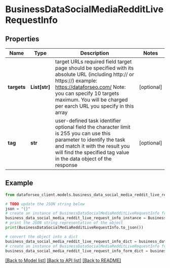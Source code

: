 # BusinessDataSocialMediaRedditLiveRequestInfo


## Properties

Name | Type | Description | Notes
------------ | ------------- | ------------- | -------------
**targets** | **List[str]** | target URLs required field target page should be specified with its absolute URL (including http:// or https://) example: https://dataforseo.com/ Note: you can specify 10 targets maximum. You will be charged per earch URL you specify in this array | [optional] 
**tag** | **str** | user-defined task identifier optional field the character limit is 255 you can use this parameter to identify the task and match it with the result you will find the specified tag value in the data object of the response | [optional] 

## Example

```python
from dataforseo_client.models.business_data_social_media_reddit_live_request_info import BusinessDataSocialMediaRedditLiveRequestInfo

# TODO update the JSON string below
json = "{}"
# create an instance of BusinessDataSocialMediaRedditLiveRequestInfo from a JSON string
business_data_social_media_reddit_live_request_info_instance = BusinessDataSocialMediaRedditLiveRequestInfo.from_json(json)
# print the JSON string representation of the object
print(BusinessDataSocialMediaRedditLiveRequestInfo.to_json())

# convert the object into a dict
business_data_social_media_reddit_live_request_info_dict = business_data_social_media_reddit_live_request_info_instance.to_dict()
# create an instance of BusinessDataSocialMediaRedditLiveRequestInfo from a dict
business_data_social_media_reddit_live_request_info_form_dict = business_data_social_media_reddit_live_request_info.from_dict(business_data_social_media_reddit_live_request_info_dict)
```
[[Back to Model list]](../README.md#documentation-for-models) [[Back to API list]](../README.md#documentation-for-api-endpoints) [[Back to README]](../README.md)


